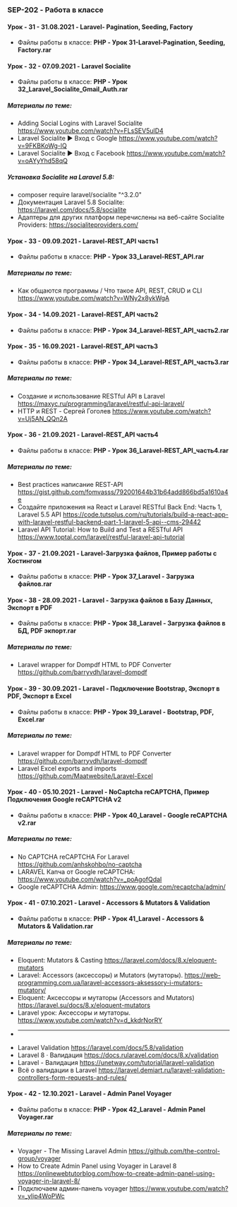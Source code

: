 ### SEP-202 - Работа в классе


#### Урок - 31 - 31.08.2021 - Laravel- Pagination, Seeding, Factory 
* Файлы работы в классе: **PHP - Урок 31-Laravel-Pagination, Seeding, Factory.rar**
 
 
#### Урок - 32 - 07.09.2021 - Laravel Socialite  
* Файлы работы в классе: **PHP - Урок 32_Laravel_Socialite_Gmail_Auth.rar**
##### Материалы по теме: 
* Adding Social Logins with Laravel Socialite https://www.youtube.com/watch?v=FLsSEV5ulD4
* Laravel Socialite ► Вход с Google https://www.youtube.com/watch?v=9FKBKoWg-lQ
* Laravel Socialite ► Вход с Facebook https://www.youtube.com/watch?v=oAYyYhd58qQ
##### Установка Socialite на Laravel 5.8: 
* composer require laravel/socialite "^3.2.0"
* Документация Laravel 5.8 Socialite: https://laravel.com/docs/5.8/socialite
* Адаптеры для других платформ перечислены на веб-сайте Socialite Providers: https://socialiteproviders.com/


#### Урок - 33 - 09.09.2021 - Laravel-REST_API часть1
* Файлы работы в классе: **PHP - Урок 33_Laravel-REST_API.rar** 
##### Материалы по теме: 
* Как общаются программы / Что такое API, REST, CRUD и CLI https://www.youtube.com/watch?v=WNy2x8ykWgA


#### Урок - 34 - 14.09.2021 - Laravel-REST_API часть2 
* Файлы работы в классе: **PHP - Урок 34_Laravel-REST_API_часть2.rar** 


#### Урок - 35 - 16.09.2021 - Laravel-REST_API часть3
* Файлы работы в классе: **PHP - Урок 34_Laravel-REST_API_часть3.rar** 
##### Материалы по теме: 
* Создание и использование RESTful API в Laravel https://maxyc.ru/programming/laravel/restful-api-laravel/
* HTTP и REST - Сергей Гоголев https://www.youtube.com/watch?v=Uj5AN_QQn2A


#### Урок - 36 - 21.09.2021 - Laravel-REST_API часть4
* Файлы работы в классе: **PHP - Урок 36_Laravel-REST_API_часть4.rar** 
##### Материалы по теме: 
* Best practices написание REST-API https://gist.github.com/fomvasss/792001644b31b64add866bd5a1610a4e
* Создайте приложения на React и Laravel RESTful Back End: Часть 1, Laravel 5.5 API https://code.tutsplus.com/ru/tutorials/build-a-react-app-with-laravel-restful-backend-part-1-laravel-5-api--cms-29442
* Laravel API Tutorial: How to Build and Test a RESTful API https://www.toptal.com/laravel/restful-laravel-api-tutorial


#### Урок - 37 - 21.09.2021 - Laravel-Загрузка файлов, Пример работы с Хостингом
* Файлы работы в классе: **PHP - Урок 37_Laravel - Загрузка файлов.rar**


#### Урок - 38 - 28.09.2021 - Laravel - Загрузка файлов в Базу Данных, Экспорт в PDF
* Файлы работы в классе: **PHP - Урок 38_Laravel - Загрузка файлов в БД, PDF экпорт.rar**

##### Материалы по теме: 
* Laravel wrapper for Dompdf HTML to PDF Converter https://github.com/barryvdh/laravel-dompdf


#### Урок - 39 - 30.09.2021 - Laravel - Подключение Bootstrap, Экспорт в PDF, Экспорт в Excel 
* Файлы работы в классе: **PHP - Урок 39_Laravel - Bootstrap, PDF, Excel.rar**

##### Материалы по теме: 
* Laravel wrapper for Dompdf HTML to PDF Converter https://github.com/barryvdh/laravel-dompdf
* Laravel Excel exports and imports https://github.com/Maatwebsite/Laravel-Excel


#### Урок - 40 - 05.10.2021 - Laravel - NoCaptcha reCAPTCHA, Пример Подключения Google reCAPTCHA v2
* Файлы работы в классе: **PHP - Урок 40_Laravel - Google reCAPTCHA v2.rar**

##### Материалы по теме: 
* No CAPTCHA reCAPTCHA For Laravel https://github.com/anhskohbo/no-captcha
* LARAVEL Капча от Google reCAPTCHA: https://www.youtube.com/watch?v=_poAgofQdaI 
* Google reCAPTCHA Admin: https://www.google.com/recaptcha/admin/ 


#### Урок - 41 - 07.10.2021 - Laravel - Accessors & Mutators & Validation
* Файлы работы в классе: **PHP - Урок 41_Laravel - Accessors & Mutators & Validation.rar**

##### Материалы по теме: 
* Eloquent: Mutators & Casting https://laravel.com/docs/8.x/eloquent-mutators
* Laravel: Accessors (аксессоры) и Mutators (мутаторы). https://web-programming.com.ua/laravel-accessors-aksessory-i-mutators-mutatory/
* Eloquent: Аксессоры и мутаторы (Accessors and Mutators) https://laravel.su/docs/8.x/eloquent-mutators
* Laravel урок: Аксессоры и мутаторы. https://www.youtube.com/watch?v=d_kkdrNorRY
* --------------------------------------
* Laravel Validation https://laravel.com/docs/5.8/validation
* Laravel 8 · Валидация https://docs.rularavel.com/docs/8.x/validation
* Laravel - Валидация https://unetway.com/tutorial/laravel-validation
* Всё о валидации в Laravel https://laravel.demiart.ru/laravel-validation-controllers-form-requests-and-rules/



#### Урок - 42 - 12.10.2021 - Laravel - Admin Panel Voyager
* Файлы работы в классе: **PHP - Урок 42_Laravel - Admin Panel Voyager.rar**

##### Материалы по теме: 
* Voyager - The Missing Laravel Admin  https://github.com/the-control-group/voyager
* How to Create Admin Panel using Voyager in Laravel 8 https://onlinewebtutorblog.com/how-to-create-admin-panel-using-voyager-in-laravel-8/
* Подключаем админ-панель voyager https://www.youtube.com/watch?v=_yIip4WoPWc
